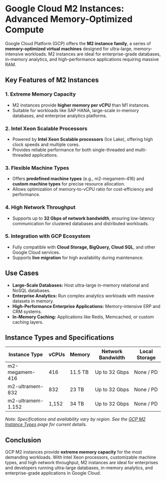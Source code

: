 # Google Cloud M2 Instances: Advanced Memory-Optimized Compute

Google Cloud Platform (GCP) offers the **M2 instance family**, a series of **memory-optimized virtual machines** designed for ultra-large, memory-intensive workloads. M2 instances are ideal for enterprise-grade databases, in-memory analytics, and high-performance applications requiring massive RAM.

## Key Features of M2 Instances

### 1. **Extreme Memory Capacity**

* M2 instances provide **higher memory per vCPU** than M1 instances.
* Suitable for workloads like SAP HANA, large-scale in-memory databases, and enterprise analytics platforms.

### 2. **Intel Xeon Scalable Processors**

* Powered by **Intel Xeon Scalable processors** (Ice Lake), offering high clock speeds and multiple cores.
* Provides reliable performance for both single-threaded and multi-threaded applications.

### 3. **Flexible Machine Types**

* Offers **predefined machine types** (e.g., m2-megamem-416) and **custom machine types** for precise resource allocation.
* Allows optimization of memory-to-vCPU ratio for cost-efficiency and performance.

### 4. **High Network Throughput**

* Supports up to **32 Gbps of network bandwidth**, ensuring low-latency communication for clustered databases and distributed workloads.

### 5. **Integration with GCP Ecosystem**

* Fully compatible with **Cloud Storage, BigQuery, Cloud SQL**, and other Google Cloud services.
* Supports **live migration** for high availability during maintenance.

## Use Cases

* **Large-Scale Databases:** Host ultra-large in-memory relational and NoSQL databases.
* **Enterprise Analytics:** Run complex analytics workloads with massive datasets in memory.
* **High-Performance Enterprise Applications:** Memory-intensive ERP and CRM systems.
* **In-Memory Caching:** Applications like Redis, Memcached, or custom caching layers.

## Instance Types and Specifications

| Instance Type     | vCPUs | Memory  | Network Bandwidth | Local Storage |
| ----------------- | ----- | ------- | ----------------- | ------------- |
| m2-megamem-416    | 416   | 11.5 TB | Up to 32 Gbps     | None / PD     |
| m2-ultramem-832   | 832   | 23 TB   | Up to 32 Gbps     | None / PD     |
| m2-ultramem-1.152 | 1,152 | 34 TB   | Up to 32 Gbps     | None / PD     |

*Note: Specifications and availability vary by region. See the [GCP M2 Instance Types](https://cloud.google.com/compute/docs/machine-types#m2_machine_types) page for current details.*

## Conclusion

GCP M2 instances provide **extreme memory capacity** for the most demanding workloads. With Intel Xeon processors, customizable machine types, and high network throughput, M2 instances are ideal for enterprises and developers running ultra-large databases, in-memory analytics, and enterprise-grade applications in Google Cloud.
